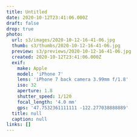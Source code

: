 ```yaml
---
title: Untitled
date: 2020-10-12T23:41:06.000Z
draft: false
drop: true
photo:
  url: s3/images/2020-10-12-16-41-06.jpg
  thumb: s3/thumbs/2020-10-12-16-41-06.jpg
  preview: s3/previews/2020-10-12-16-41-06.jpg
  created: 2020-10-12T23:41:06.000Z
  exif:
    make: Apple
    model: 'iPhone 7'
    lens: 'iPhone 7 back camera 3.99mm f/1.8'
    iso: 32
    aperture: 1.8
    shutter_speed: 1/120
    focal_length: '4.0 mm'
    gps: '47.7532361111111 -122.277038888889'
  title: null
  caption: null
links: []
---
```

